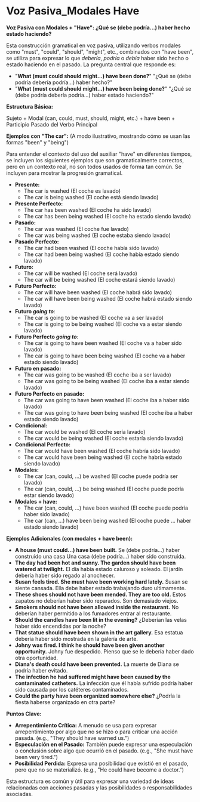 # Voz Pasiva_Modales Have



**Voz Pasiva con Modales + "Have": ¿Qué se (debe podría...) haber hecho estado haciendo?**

Esta construcción gramatical en voz pasiva, utilizando verbos modales como "must", "could", "should", "might", etc., combinados con "have been", se utiliza para expresar lo que *debería*, *podría* o *debía* haber sido hecho o estado haciendo en el pasado.  La pregunta central que responde es:

*   "**What (must could should might...) have been done?**"   "¿Qué se (debe podría debería podría...) haber hecho?"
*   "**What (must could should might...) have been being done?**"   "¿Qué se (debe podría debería podría...) haber estado haciendo?"

**Estructura Básica:**

Sujeto + Modal (can, could, must, should, might, etc.) + have been + Participio Pasado del Verbo Principal

**Ejemplos con "The car":**  (A modo ilustrativo, mostrando cómo se usan las formas "been" y "being")

Para entender el contexto del uso del auxiliar "have" en diferentes tiempos, se incluyen los siguientes ejemplos que son gramaticalmente correctos, pero en un contexto real, no son todos usados de forma tan común. Se incluyen para mostrar la progresión gramatical.

*   **Presente:**
    *   The car is washed (El coche es lavado)
    *   The car is being washed (El coche está siendo lavado)
*   **Presente Perfecto:**
    *   The car has been washed (El coche ha sido lavado)
    *   The car has been being washed (El coche ha estado siendo lavado)
*   **Pasado:**
    *   The car was washed (El coche fue lavado)
    *   The car was being washed (El coche estaba siendo lavado)
*   **Pasado Perfecto:**
    *   The car had been washed (El coche había sido lavado)
    *   The car had been being washed (El coche había estado siendo lavado)
*   **Futuro:**
    *   The car will be washed (El coche será lavado)
    *   The car will be being washed (El coche estará siendo lavado)
*   **Futuro Perfecto:**
    *   The car will have been washed (El coche habrá sido lavado)
    *   The car will have been being washed (El coche habrá estado siendo lavado)
*   **Futuro    *going to***:
    *   The car is going to be washed (El coche va a ser lavado)
    *   The car is going to be being washed (El coche va a estar siendo lavado)
*   **Futuro Perfecto    *going to***:
    *   The car is going to have been washed (El coche va a haber sido lavado)
    *   The car is going to have been being washed (El coche va a haber estado siendo lavado)
*   **Futuro    en pasado:**
    *   The car was going to be washed (El coche iba a ser lavado)
    *   The car was going to be being washed (El coche iba a estar siendo lavado)
*   **Futuro Perfecto    en pasado:**
    *   The car was going to have been washed (El coche iba a haber sido lavado)
    *   The car was going to have been being washed (El coche iba a haber estado siendo lavado)
*   **Condicional:**
    *   The car would be washed (El coche sería lavado)
    *   The car would be being washed (El coche estaría siendo lavado)
*   **Condicional Perfecto:**
    *   The car would have been washed (El coche habría sido lavado)
    *   The car would have been being washed (El coche habría estado siendo lavado)
*   **Modales:**
    *   The car (can, could, ...) be washed (El coche puede podría ser lavado)
    *   The car (can, could, ...) be being washed (El coche puede podría estar siendo lavado)
*   **Modales + have:**
    *   The car (can, could, ...) have been washed (El coche puede podría haber sido lavado)
    *   The car (can, ...) have been being washed (El coche puede ... haber estado siendo lavado)

**Ejemplos Adicionales (con modales + have been):**

*   **A house (must could...) have been built.**
    Se (debe podría...) haber construido una casa   Una casa (debe podría...) haber sido construida.
*   **The day had been hot and sunny. The garden should have been watered at twilight.**
    El día había estado caluroso y soleado. El jardín debería haber sido regado al anochecer.
*   **Susan feels tired. She must have been working hard lately.**
    Susan se siente cansada. Ella debe haber estado trabajando duro ultimamente.
*   **These shoes should not have been mended. They are too old.**
    Estos zapatos no deberían haber sido reparados. Son demasiado viejos.
*   **Smokers should not have been allowed inside the restaurant.**
    No deberían haber permitido a los fumadores entrar al restaurante.
*   **Should the candles have been lit in the evening?**
    ¿Deberían las velas haber sido encendidas por la noche?
*   **That statue should have been shown in the art gallery.**
    Esa estatua debería haber sido mostrada en la galería de arte.
*   **Johny was fired. I think he should have been given another opportunity.**
    Johny fue despedido. Pienso que se le debería haber dado otra oportunidad.
*   **Diana's death could have been prevented.**
    La muerte de Diana se podría haber evitado.
*   **The infection he had suffered might have been caused by the contaminated catheters.**
    La infección que él había sufrido podría haber sido causada por los catéteres contaminados.
*   **Could the party have been organized somewhere else?**
    ¿Podría la fiesta haberse organizado en otra parte?

**Puntos Clave:**

*   **Arrepentimiento Crítica:**  A menudo se usa para expresar arrepentimiento por algo que no se hizo o para criticar una acción pasada. (e.g., "They should have warned us.")
*   **Especulación en el Pasado:**  También puede expresar una especulación o conclusión sobre algo que ocurrió en el pasado. (e.g., "She must have been very tired.")
*   **Posibilidad Perdida:** Expresa una posibilidad que existió en el pasado, pero que no se materializó. (e.g., "He could have become a doctor.")

Esta estructura es común y útil para expresar una variedad de ideas relacionadas con acciones pasadas y las posibilidades o responsabilidades asociadas.
